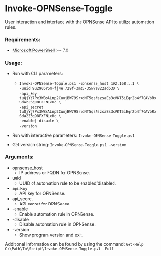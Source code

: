 # Invoke-OPNSense-Toggle
User interaction and interface with the OPNSense API to utilize automation rules.

### Requirements:
* [Microsoft PowerShell](https://learn.microsoft.com/en-us/powershell/) >= 7.0

### Usage:
* Run with CLI parameters:
    - `Invoke-OPNSense-Toggle.ps1 -opnsense_host 192.168.1.1 \`\
    `-uuid 9u2905r6m-fj4e-729f-3mz5-35w7s822sd530 \`\
    `-api_key tuQjYj7Px3WBsALnp2CuwjBW79SrkdNT5qsNszsaEs3xVKT5iEqr2b4f7GAVbRxSda2Z5q98FXFNLxHc \`\
    `-api_secret tuQjYj7Px3WBsALnp2CuwjBW79SrkdNT5qsNszsaEs3xVKT5iEqr2b4f7GAVbRxSda2Z5q98FXFNLxHc \`\
    `-enable|-disable \`\
    `-version`


* Run with interactive parameters: `Invoke-OPNSense-Toggle.ps1`
* Get version string: `Invoke-OPNSense-Toggle.ps1 -version`


### Arguments:
* opnsense_host
    - IP address or FQDN for OPNSense.
* uuid
    - UUID of automation rule to be enabled/disabled.
* api_key
    - API key for OPNSense.
* api_secret
    - API secret for OPNSense.
* -enable
    - Enable automation rule in OPNSense.
* -disable
    - Disable automation rule in OPNSense.
* -version
    - Show program version and exit.

Additional information can be found by using the command: `Get-Help C:\Path\To\Script\Invoke-OPNSense-Toggle.ps1 -Full`

